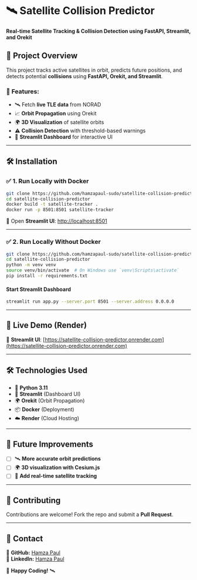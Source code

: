 # 🛰️ Satellite Collision Predictor  
**Real-time Satellite Tracking & Collision Detection using FastAPI, Streamlit, and Orekit**  

## 🚀 Project Overview  
This project tracks active satellites in orbit, predicts future positions, and detects potential **collisions** using **FastAPI, Orekit, and Streamlit**.

### 🔹 **Features**:  
- 🛰️ Fetch **live TLE data** from NORAD
- 📈 **Orbit Propagation** using Orekit  
- 🌍 **3D Visualization** of satellite orbits  
- ⚠️ **Collision Detection** with threshold-based warnings  
- 🎨 **Streamlit Dashboard** for interactive UI  

---

## 🛠️ **Installation**
### ✅ 1. **Run Locally with Docker**
```bash
git clone https://github.com/hamzapaul-sudo/satellite-collision-predictor.git
cd satellite-collision-predictor
docker build -t satellite-tracker .
docker run -p 8501:8501 satellite-tracker
```
🔹 Open **Streamlit UI**: [http://localhost:8501](http://localhost:8501)  

---

### ✅ 2. **Run Locally Without Docker**
```bash
git clone https://github.com/hamzapaul-sudo/satellite-collision-predictor.git
cd satellite-collision-predictor
python -m venv venv
source venv/bin/activate  # On Windows use `venv\Scripts\activate`
pip install -r requirements.txt
```

#### Start **Streamlit Dashboard**
```bash
streamlit run app.py --server.port 8501 --server.address 0.0.0.0
```

---

## 🚀 **Live Demo (Render)**
🔹 **Streamlit UI**: [https://satellite-collision-predictor.onrender.com](https://satellite-collision-predictor.onrender.com)

---

## 🛠️ **Technologies Used**
- 🐍 **Python 3.11**  
- 🎨 **Streamlit** (Dashboard UI)  
- 🌍 **Orekit** (Orbit Propagation)  
- 📦 **Docker** (Deployment)  
- ☁️ **Render** (Cloud Hosting)  

---

## 🎯 **Future Improvements**
- [ ] 🛰 **More accurate orbit predictions**  
- [ ] 🌍 **3D visualization with Cesium.js**  
- [ ] 📡 **Add real-time satellite tracking**  

---

## 🤝 **Contributing**
Contributions are welcome! Fork the repo and submit a **Pull Request**.

---

## 📧 **Contact**
📌 **GitHub:** [Hamza Paul](https://github.com/hamzapaul-sudo)  
📌 **LinkedIn:** [Hamza Paul](https://www.linkedin.com/in/pa-u-271654269)  

🚀 **Happy Coding!** 🛰️

